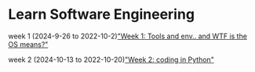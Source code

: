 # Learn Software Engineering

week 1 (2024-9-26 to 2022-10-2)["Week 1: Tools and env.. and WTF is the OS means?"](week-01/README.md)

week 2 (2024-10-13 to 2022-10-20)["Week 2: coding in Python"](week-02/README.md)
